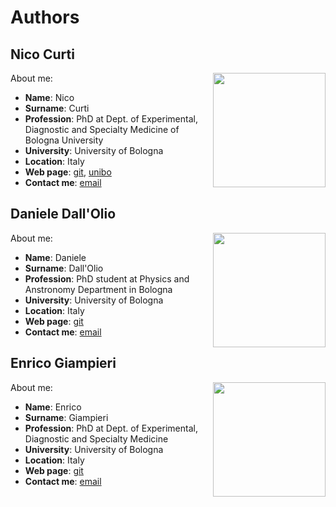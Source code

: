 # Authors

## Nico Curti

<img align="right" width="180" height="183" src="https://avatars0.githubusercontent.com/u/24650975?s=400&v=4"> About me:
- **Name**: Nico
- **Surname**: Curti
- **Profession**: PhD at Dept. of Experimental, Diagnostic and Specialty Medicine of Bologna University
- **University**: University of Bologna
- **Location**: Italy
- **Web page**: [git](https://github.com/Nico-Curti), [unibo](https://www.unibo.it/sitoweb/nico.curti2)
- **Contact me**: [email](mailto:nico.curti2@unibo.it)

## Daniele Dall'Olio

<img align="right" width="180" height="183" src="https://avatars3.githubusercontent.com/u/23407684?s=400&v=4"> About me:
- **Name**: Daniele
- **Surname**: Dall'Olio
- **Profession**: PhD student at Physics and Anstronomy Department in Bologna
- **University**: University of Bologna
- **Location**: Italy
- **Web page**: [git](https://github.com/DanieleDallOlio)
- **Contact me**: [email](mailto:daniele.dallolio@studio.unibo.it)

## Enrico Giampieri

<img align="right" width="180" height="183" src="https://avatars2.githubusercontent.com/u/1419337?s=400&v=4"> About me:
- **Name**: Enrico
- **Surname**: Giampieri
- **Profession**: PhD at Dept. of Experimental, Diagnostic and Specialty Medicine
- **University**: University of Bologna
- **Location**: Italy
- **Web page**: [git](https://github.com/EnricoGiampieri)
- **Contact me**: [email](mailto:enrico.giampieri@unibo.it)
